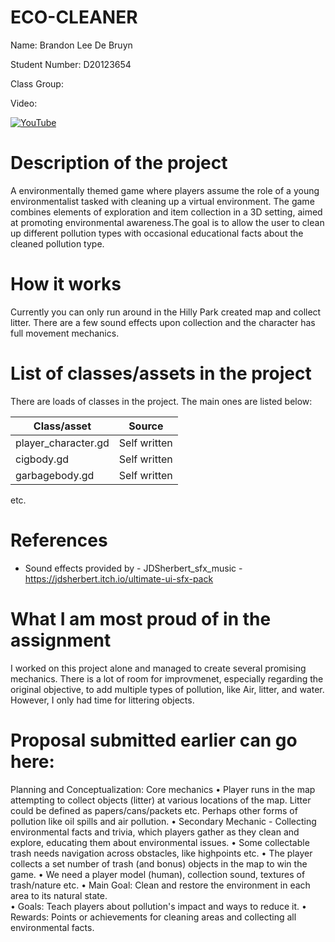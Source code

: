 # ECO-CLEANER

Name: Brandon Lee De Bruyn  

Student Number: D20123654

Class Group:

Video:

[![YouTube](http://img.youtube.com/vi/J2kHSSFA4NU/0.jpg)](https://youtu.be/SFk3p6un_KQ)

# Description of the project

A environmentally themed game where players assume the role of a young environmentalist tasked with cleaning up a virtual environment. The game combines elements of exploration and item collection in a 3D setting, aimed at promoting environmental awareness.The goal is to allow the user to clean up different pollution types with occasional educational facts about the cleaned pollution type.

# How it works
Currently you can only run around in the Hilly Park created map and collect litter. There are a few sound effects upon collection and the character has full movement mechanics.

# List of classes/assets in the project
There are loads of classes in the project. The main ones are listed below:

| Class/asset | Source |
|-----------|-----------|
| player_character.gd | Self written |
| cigbody.gd | Self written |
| garbagebody.gd | Self written |
etc.

# References
* Sound effects provided by - JDSherbert_sfx_music - https://jdsherbert.itch.io/ultimate-ui-sfx-pack

# What I am most proud of in the assignment
I worked on this project alone and managed to create several promising mechanics. There is a lot of room for improvmenet, especially regarding the original objective, to add multiple types of pollution, like Air, litter, and water. However, I only had time for littering objects. 

# Proposal submitted earlier can go here:
Planning and Conceptualization:
Core mechanics
•	Player runs in the map attempting to collect objects (litter) at various locations of the map. Litter could be defined as papers/cans/packets etc. Perhaps other forms of pollution like oil spills and air pollution.
•	Secondary Mechanic - Collecting environmental facts and trivia, which players gather as they clean and explore, educating them about environmental issues.
•	Some collectable trash needs navigation across obstacles, like highpoints etc.
•	The player collects a set number of trash (and bonus) objects in the map to win the game. 
•	We need a player model (human), collection sound, textures of trash/nature etc.
•	Main Goal: Clean and restore the environment in each area to its natural state.   
•	Goals: Teach players about pollution's impact and ways to reduce it.
•	Rewards: Points or achievements for cleaning areas and collecting all environmental facts.


